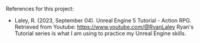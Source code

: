 References for this project:

- Laley, R. (2023, September 04). Unreal Engine 5 Tutorial - Action RPG. Retrieved from Youtube: https://www.youtube.com/@RyanLaley
Ryan's Tutorial series is what I am using to practice my Unreal Engine skills.

